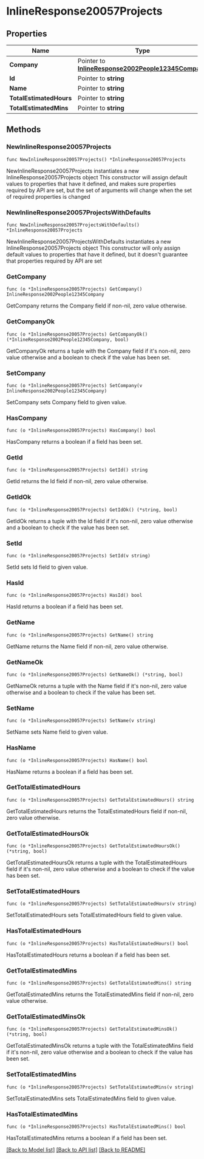 # InlineResponse20057Projects

## Properties

Name | Type | Description | Notes
------------ | ------------- | ------------- | -------------
**Company** | Pointer to [**InlineResponse2002People12345Company**](InlineResponse2002People12345Company.md) |  | [optional] 
**Id** | Pointer to **string** |  | [optional] 
**Name** | Pointer to **string** |  | [optional] 
**TotalEstimatedHours** | Pointer to **string** |  | [optional] 
**TotalEstimatedMins** | Pointer to **string** |  | [optional] 

## Methods

### NewInlineResponse20057Projects

`func NewInlineResponse20057Projects() *InlineResponse20057Projects`

NewInlineResponse20057Projects instantiates a new InlineResponse20057Projects object
This constructor will assign default values to properties that have it defined,
and makes sure properties required by API are set, but the set of arguments
will change when the set of required properties is changed

### NewInlineResponse20057ProjectsWithDefaults

`func NewInlineResponse20057ProjectsWithDefaults() *InlineResponse20057Projects`

NewInlineResponse20057ProjectsWithDefaults instantiates a new InlineResponse20057Projects object
This constructor will only assign default values to properties that have it defined,
but it doesn't guarantee that properties required by API are set

### GetCompany

`func (o *InlineResponse20057Projects) GetCompany() InlineResponse2002People12345Company`

GetCompany returns the Company field if non-nil, zero value otherwise.

### GetCompanyOk

`func (o *InlineResponse20057Projects) GetCompanyOk() (*InlineResponse2002People12345Company, bool)`

GetCompanyOk returns a tuple with the Company field if it's non-nil, zero value otherwise
and a boolean to check if the value has been set.

### SetCompany

`func (o *InlineResponse20057Projects) SetCompany(v InlineResponse2002People12345Company)`

SetCompany sets Company field to given value.

### HasCompany

`func (o *InlineResponse20057Projects) HasCompany() bool`

HasCompany returns a boolean if a field has been set.

### GetId

`func (o *InlineResponse20057Projects) GetId() string`

GetId returns the Id field if non-nil, zero value otherwise.

### GetIdOk

`func (o *InlineResponse20057Projects) GetIdOk() (*string, bool)`

GetIdOk returns a tuple with the Id field if it's non-nil, zero value otherwise
and a boolean to check if the value has been set.

### SetId

`func (o *InlineResponse20057Projects) SetId(v string)`

SetId sets Id field to given value.

### HasId

`func (o *InlineResponse20057Projects) HasId() bool`

HasId returns a boolean if a field has been set.

### GetName

`func (o *InlineResponse20057Projects) GetName() string`

GetName returns the Name field if non-nil, zero value otherwise.

### GetNameOk

`func (o *InlineResponse20057Projects) GetNameOk() (*string, bool)`

GetNameOk returns a tuple with the Name field if it's non-nil, zero value otherwise
and a boolean to check if the value has been set.

### SetName

`func (o *InlineResponse20057Projects) SetName(v string)`

SetName sets Name field to given value.

### HasName

`func (o *InlineResponse20057Projects) HasName() bool`

HasName returns a boolean if a field has been set.

### GetTotalEstimatedHours

`func (o *InlineResponse20057Projects) GetTotalEstimatedHours() string`

GetTotalEstimatedHours returns the TotalEstimatedHours field if non-nil, zero value otherwise.

### GetTotalEstimatedHoursOk

`func (o *InlineResponse20057Projects) GetTotalEstimatedHoursOk() (*string, bool)`

GetTotalEstimatedHoursOk returns a tuple with the TotalEstimatedHours field if it's non-nil, zero value otherwise
and a boolean to check if the value has been set.

### SetTotalEstimatedHours

`func (o *InlineResponse20057Projects) SetTotalEstimatedHours(v string)`

SetTotalEstimatedHours sets TotalEstimatedHours field to given value.

### HasTotalEstimatedHours

`func (o *InlineResponse20057Projects) HasTotalEstimatedHours() bool`

HasTotalEstimatedHours returns a boolean if a field has been set.

### GetTotalEstimatedMins

`func (o *InlineResponse20057Projects) GetTotalEstimatedMins() string`

GetTotalEstimatedMins returns the TotalEstimatedMins field if non-nil, zero value otherwise.

### GetTotalEstimatedMinsOk

`func (o *InlineResponse20057Projects) GetTotalEstimatedMinsOk() (*string, bool)`

GetTotalEstimatedMinsOk returns a tuple with the TotalEstimatedMins field if it's non-nil, zero value otherwise
and a boolean to check if the value has been set.

### SetTotalEstimatedMins

`func (o *InlineResponse20057Projects) SetTotalEstimatedMins(v string)`

SetTotalEstimatedMins sets TotalEstimatedMins field to given value.

### HasTotalEstimatedMins

`func (o *InlineResponse20057Projects) HasTotalEstimatedMins() bool`

HasTotalEstimatedMins returns a boolean if a field has been set.


[[Back to Model list]](../README.md#documentation-for-models) [[Back to API list]](../README.md#documentation-for-api-endpoints) [[Back to README]](../README.md)


